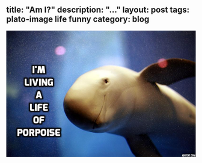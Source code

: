 title: "Am I?"
description: "..."
layout: post
tags: plato-image life funny
category: blog
---

![living a life of porpoise](/assets/posts/2017-08-24-am-i/porpoise-txt.jpg)
